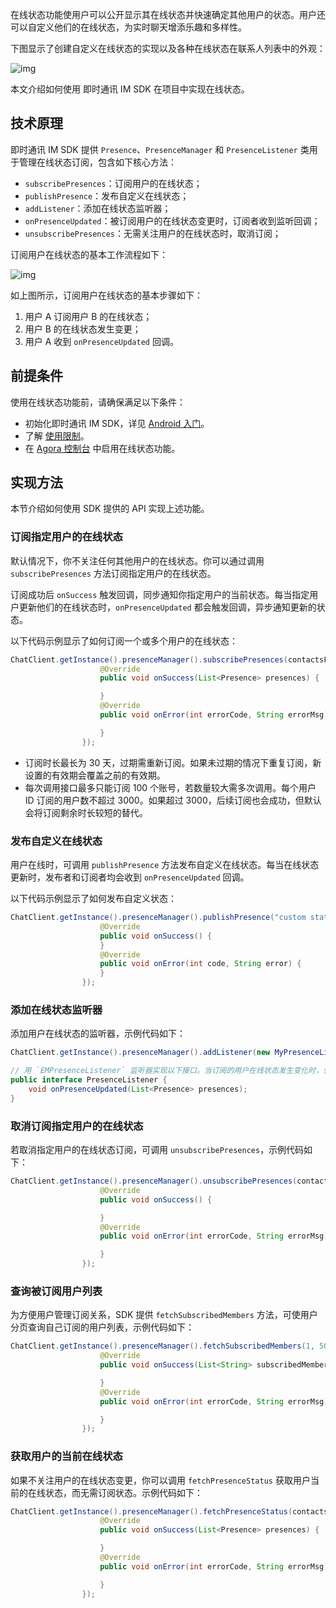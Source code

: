 在线状态功能使用户可以公开显示其在线状态并快速确定其他用户的状态。用户还可以自定义他们的在线状态，为实时聊天增添乐趣和多样性。

下图显示了创建自定义在线状态的实现以及各种在线状态在联系人列表中的外观：

![img](https://web-cdn.agora.io/docs-files/1655302046418)

本文介绍如何使用 即时通讯 IM SDK 在项目中实现在线状态。

## 技术原理

即时通讯 IM SDK 提供 `Presence`、`PresenceManager` 和 `PresenceListener` 类用于管理在线状态订阅，包含如下核心方法：

- `subscribePresences`：订阅用户的在线状态；
- `publishPresence`：发布自定义在线状态；
- `addListener`：添加在线状态监听器；
- `onPresenceUpdated`：被订阅用户的在线状态变更时，订阅者收到监听回调；
- `unsubscribePresences`：无需关注用户的在线状态时，取消订阅；

订阅用户在线状态的基本工作流程如下：

![img](https://web-cdn.agora.io/docs-files/1655306619037)

如上图所示，订阅用户在线状态的基本步骤如下：

1. 用户 A 订阅用户 B 的在线状态；
2. 用户 B 的在线状态发生变更；
3. 用户 A 收到 `onPresenceUpdated` 回调。

## 前提条件

使用在线状态功能前，请确保满足以下条件：

- 初始化即时通讯 IM SDK，详见 [Android 入门](./agora_chat_get_started_android)。
- 了解 [使用限制](./agora_chat_limitation)。
- 在 [Agora 控制台](http://console.agora.io/) 中启用在线状态功能。

## 实现方法

本节介绍如何使用 SDK 提供的 API 实现上述功能。

### 订阅指定用户的在线状态

默认情况下，你不关注任何其他用户的在线状态。你可以通过调用 `subscribePresences` 方法订阅指定用户的在线状态。

订阅成功后 `onSuccess` 触发回调，同步通知你指定用户的当前状态。每当指定用户更新他们的在线状态时，`onPresenceUpdated` 都会触发回调，异步通知更新的状态。

以下代码示例显示了如何订阅一个或多个用户的在线状态：

```java
ChatClient.getInstance().presenceManager().subscribePresences(contactsFromServer, 1 * 24 * 3600, new ValueCallBack<List<Presence>>() {
                    @Override
                    public void onSuccess(List<Presence> presences) {

                    }
                    @Override
                    public void onError(int errorCode, String errorMsg) {

                    }
                });
```

- 订阅时长最长为 30 天，过期需重新订阅。如果未过期的情况下重复订阅，新设置的有效期会覆盖之前的有效期。
- 每次调用接口最多只能订阅 100 个账号，若数量较大需多次调用。每个用户 ID 订阅的用户数不超过 3000。如果超过 3000，后续订阅也会成功，但默认会将订阅剩余时长较短的替代。

### 发布自定义在线状态

用户在线时，可调用 `publishPresence` 方法发布自定义在线状态。每当在线状态更新时，发布者和订阅者均会收到 `onPresenceUpdated` 回调。

以下代码示例显示了如何发布自定义状态：

```java
ChatClient.getInstance().presenceManager().publishPresence("custom status", new CallBack() {
                    @Override
                    public void onSuccess() {
                    }
                    @Override
                    public void onError(int code, String error) {
                    }
                });
```

### 添加在线状态监听器

添加用户在线状态的监听器，示例代码如下：

```java
ChatClient.getInstance().presenceManager().addListener(new MyPresenceListener());

// 用 `EMPresenceListener` 监听器实现以下接口。当订阅的用户在线状态发生变化时，会收到`onPresenceUpdated` 回调。
public interface PresenceListener {
    void onPresenceUpdated(List<Presence> presences);
}
```

### 取消订阅指定用户的在线状态

若取消指定用户的在线状态订阅，可调用 `unsubscribePresences`，示例代码如下：

```java
ChatClient.getInstance().presenceManager().unsubscribePresences(contactsFromServer, new CallBack() {
                    @Override
                    public void onSuccess() {

                    }
                    @Override
                    public void onError(int errorCode, String errorMsg) {

                    }
                });
```

### 查询被订阅用户列表

为方便用户管理订阅关系，SDK 提供 `fetchSubscribedMembers` 方法，可使用户分页查询自己订阅的用户列表，示例代码如下：

```java
ChatClient.getInstance().presenceManager().fetchSubscribedMembers(1, 50, new ValueCallBack<List<String>>() {
                    @Override
                    public void onSuccess(List<String> subscribedMembers) {

                    }
                    @Override
                    public void onError(int errorCode, String errorMsg) {

                    }
                });
```

### 获取用户的当前在线状态

如果不关注用户的在线状态变更，你可以调用 `fetchPresenceStatus` 获取用户当前的在线状态，而无需订阅状态。示例代码如下：

```java
ChatClient.getInstance().presenceManager().fetchPresenceStatus(contactsFromServer, new ValueCallBack<List<Presence>>() {
                    @Override
                    public void onSuccess(List<Presence> presences) {

                    }
                    @Override
                    public void onError(int errorCode, String errorMsg) {

                    }
                });
```